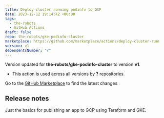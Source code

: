 ```yaml
---
title: Deploy cluster running podinfo to GCP
date: 2023-12-12 19:14:42 +00:00
tags:
  - the-robots
  - GitHub Actions
draft: false
repo: the-robots/gke-podinfo-cluster
marketplace: https://github.com/marketplace/actions/deploy-cluster-running-podinfo-to-gcp
version: v1
dependentsNumber: "?"
---
```



Version updated for **the-robots/gke-podinfo-cluster** to version **v1**.
- This action is used across all versions by **?** repositories.

Go to the [GitHub Marketplace](https://github.com/marketplace/actions/deploy-cluster-running-podinfo-to-gcp) to find the latest changes.

## Release notes

Just the basics for publishing an app to GCP using Teraform and GKE.
